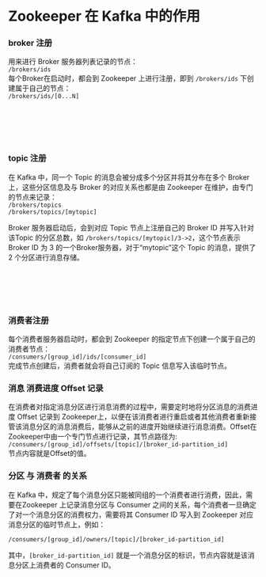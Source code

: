 
# Zookeeper 在 Kafka 中的作用

### broker 注册
用来进行 Broker 服务器列表记录的节点：  
`/brokers/ids`  
每个Broker在启动时，都会到 Zookeeper 上进行注册，即到 `/brokers/ids` 下创建属于自己的节点：  
`/brokers/ids/[0...N]`  









<br><br><br><br>

### topic 注册
在 Kafka 中，同一个 Topic 的消息会被分成多个分区并将其分布在多个 Broker 上，这些分区信息及与 Broker 的对应关系也都是由 Zookeeper 在维护，由专门的节点来记录：  
`/brokers/topics`    
`/brokers/topics/[mytopic]`  

Broker 服务器启动后，会到对应 Topic 节点上注册自己的 Broker ID 并写入针对该Topic 的分区总数，如 `/brokers/topics/[mytopic]/3->2`，这个节点表示 Broker ID 为 3 的一个Broker服务器，对于“mytopic”这个 Topic 的消息，提供了 2 个分区进行消息存储。














<br><br><br><br>

### 消费者注册
每个消费者服务器启动时，都会到 Zookeeper 的指定节点下创建一个属于自己的消费者节点：  
`/consumers/[group_id]/ids/[consumer_id]`  
完成节点创建后，消费者就会将自己订阅的 Topic 信息写入该临时节点。


### 消息 消费进度 Offset 记录
在消费者对指定消息分区进行消息消费的过程中，需要定时地将分区消息的消费进度 Offset 记录到 Zookeeper上，以便在该消费者进行重启或者其他消费者重新接管该消息分区的消息消费后，能够从之前的进度开始继续进行消息消费。Offset在Zookeeper中由一个专门节点进行记录，其节点路径为:  
`/consumers/[group_id]/offsets/[topic]/[broker_id-partition_id]`  
节点内容就是Offset的值。



### 分区 与 消费者 的关系
在 Kafka 中，规定了每个消息分区只能被同组的一个消费者进行消费，因此，需要在Zookeeper 上记录消息分区与 Consumer 之间的关系，每个消费者一旦确定了对一个消息分区的消费权力，需要将其 Consumer ID 写入到 Zookeeper 对应消息分区的临时节点上，例如：  

`/consumers/[group_id]/owners/[topic]/[broker_id-partition_id]`  

其中，`[broker_id-partition_id]` 就是一个消息分区的标识，节点内容就是该消息分区上消费者的 Consumer ID。